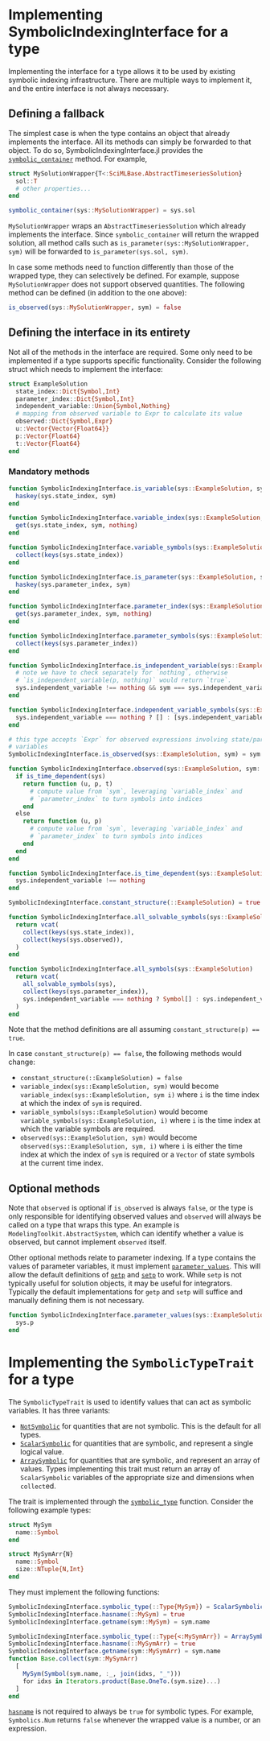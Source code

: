 # Implementing SymbolicIndexingInterface for a type

Implementing the interface for a type allows it to be used by existing symbolic indexing
infrastructure. There are multiple ways to implement it, and the entire interface is
not always necessary.

## Defining a fallback

The simplest case is when the type contains an object that already implements the interface.
All its methods can simply be forwarded to that object. To do so, SymbolicIndexingInterface.jl
provides the [`symbolic_container`](@ref) method. For example,

```julia
struct MySolutionWrapper{T<:SciMLBase.AbstractTimeseriesSolution}
  sol::T
  # other properties...
end

symbolic_container(sys::MySolutionWrapper) = sys.sol
```

`MySolutionWrapper` wraps an `AbstractTimeseriesSolution` which already implements the interface.
Since `symbolic_container` will return the wrapped solution, all method calls such as
`is_parameter(sys::MySolutionWrapper, sym)` will be forwarded to `is_parameter(sys.sol, sym)`.

In case some methods need to function differently than those of the wrapped type, they can selectively
be defined. For example, suppose `MySolutionWrapper` does not support observed quantities. The following
method can be defined (in addition to the one above):

```julia
is_observed(sys::MySolutionWrapper, sym) = false
```

## Defining the interface in its entirety

Not all of the methods in the interface are required. Some only need to be implemented if a type
supports specific functionality. Consider the following struct which needs to implement the interface:

```julia
struct ExampleSolution
  state_index::Dict{Symbol,Int}
  parameter_index::Dict{Symbol,Int}
  independent_variable::Union{Symbol,Nothing}
  # mapping from observed variable to Expr to calculate its value
  observed::Dict{Symbol,Expr}
  u::Vector{Vector{Float64}}
  p::Vector{Float64}
  t::Vector{Float64}
end
```



### Mandatory methods

```julia
function SymbolicIndexingInterface.is_variable(sys::ExampleSolution, sym)
  haskey(sys.state_index, sym)
end

function SymbolicIndexingInterface.variable_index(sys::ExampleSolution, sym)
  get(sys.state_index, sym, nothing)
end

function SymbolicIndexingInterface.variable_symbols(sys::ExampleSolution)
  collect(keys(sys.state_index))
end

function SymbolicIndexingInterface.is_parameter(sys::ExampleSolution, sym)
  haskey(sys.parameter_index, sym)
end

function SymbolicIndexingInterface.parameter_index(sys::ExampleSolution, sym)
  get(sys.parameter_index, sym, nothing)
end

function SymbolicIndexingInterface.parameter_symbols(sys::ExampleSolution)
  collect(keys(sys.parameter_index))
end

function SymbolicIndexingInterface.is_independent_variable(sys::ExampleSolution, sym)
  # note we have to check separately for `nothing`, otherwise
  # `is_independent_variable(p, nothing)` would return `true`.
  sys.independent_variable !== nothing && sym === sys.independent_variable
end

function SymbolicIndexingInterface.independent_variable_symbols(sys::ExampleSolution)
  sys.independent_variable === nothing ? [] : [sys.independent_variable]
end

# this type accepts `Expr` for observed expressions involving state/parameter/observed
# variables
SymbolicIndexingInterface.is_observed(sys::ExampleSolution, sym) = sym isa Expr || sym isa Symbol && haskey(sys.observed, sym)

function SymbolicIndexingInterface.observed(sys::ExampleSolution, sym::Expr)
  if is_time_dependent(sys)
    return function (u, p, t)
      # compute value from `sym`, leveraging `variable_index` and
      # `parameter_index` to turn symbols into indices
    end
  else
    return function (u, p)
      # compute value from `sym`, leveraging `variable_index` and
      # `parameter_index` to turn symbols into indices
    end
  end
end

function SymbolicIndexingInterface.is_time_dependent(sys::ExampleSolution)
  sys.independent_variable !== nothing
end

SymbolicIndexingInterface.constant_structure(::ExampleSolution) = true

function SymbolicIndexingInterface.all_solvable_symbols(sys::ExampleSolution)
  return vcat(
    collect(keys(sys.state_index)),
    collect(keys(sys.observed)),
  )
end

function SymbolicIndexingInterface.all_symbols(sys::ExampleSolution)
  return vcat(
    all_solvable_symbols(sys),
    collect(keys(sys.parameter_index)),
    sys.independent_variable === nothing ? Symbol[] : sys.independent_variable
  )
end
```

Note that the method definitions are all assuming `constant_structure(p) == true`.

In case `constant_structure(p) == false`, the following methods would change:
- `constant_structure(::ExampleSolution) = false`
- `variable_index(sys::ExampleSolution, sym)` would become
  `variable_index(sys::ExampleSolution, sym i)` where `i` is the time index at which
  the index of `sym` is required.
- `variable_symbols(sys::ExampleSolution)` would become
  `variable_symbols(sys::ExampleSolution, i)` where `i` is the time index at which
  the variable symbols are required.
- `observed(sys::ExampleSolution, sym)` would become
  `observed(sys::ExampleSolution, sym, i)` where `i` is either the time index at which
  the index of `sym` is required or a `Vector` of state symbols at the current time index.

## Optional methods

Note that `observed` is optional if `is_observed` is always `false`, or the type is
only responsible for identifying observed values and `observed` will always be called
on a type that wraps this type. An example is `ModelingToolkit.AbstractSystem`, which
can identify whether a value is observed, but cannot implement `observed` itself.

Other optional methods relate to parameter indexing. If a type contains the values of
parameter variables, it must implement [`parameter_values`](@ref). This will allow the
default definitions of [`getp`](@ref) and [`setp`](@ref) to work. While `setp` is
not typically useful for solution objects, it may be useful for integrators. Typically
the default implementations for `getp` and `setp` will suffice and manually defining
them is not necessary.

```julia
function SymbolicIndexingInterface.parameter_values(sys::ExampleSolution)
  sys.p
end
```

# Implementing the `SymbolicTypeTrait` for a type

The `SymbolicTypeTrait` is used to identify values that can act as symbolic variables. It
has three variants:
- [`NotSymbolic`](@ref) for quantities that are not symbolic. This is the default for all
  types.
- [`ScalarSymbolic`](@ref) for quantities that are symbolic, and represent a single
  logical value.
- [`ArraySymbolic`](@ref) for quantities that are symbolic, and represent an array of
  values. Types implementing this trait must return an array of `ScalarSymbolic` variables
  of the appropriate size and dimensions when `collect`ed.

The trait is implemented through the [`symbolic_type`](@ref) function. Consider the following
example types:

```julia
struct MySym
  name::Symbol
end

struct MySymArr{N}
  name::Symbol
  size::NTuple{N,Int}
end
```

They must implement the following functions:

```julia
SymbolicIndexingInterface.symbolic_type(::Type{MySym}) = ScalarSymbolic()
SymbolicIndexingInterface.hasname(::MySym) = true
SymbolicIndexingInterface.getname(sym::MySym) = sym.name

SymbolicIndexingInterface.symbolic_type(::Type{<:MySymArr}) = ArraySymbolic()
SymbolicIndexingInterface.hasname(::MySymArr) = true
SymbolicIndexingInterface.getname(sym::MySymArr) = sym.name
function Base.collect(sym::MySymArr)
  [
    MySym(Symbol(sym.name, :_, join(idxs, "_")))
    for idxs in Iterators.product(Base.OneTo.(sym.size)...)
  ]
end
```

[`hasname`](@ref) is not required to always be `true` for symbolic types. For example,
`Symbolics.Num` returns `false` whenever the wrapped value is a number, or an expression.
